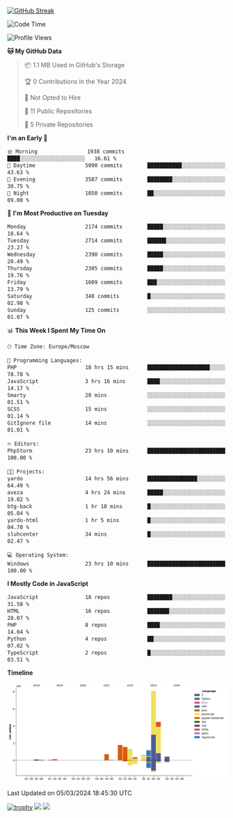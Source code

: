 [![GitHub Streak](https://github-readme-streak-stats.herokuapp.com/?user=yogik10)](https://git.io/streak-stats)
<!--START_SECTION:waka-->
![Code Time](http://img.shields.io/badge/Code%20Time-299%20hrs%2020%20mins-blue)

![Profile Views](http://img.shields.io/badge/Profile%20Views-0-blue)

**🐱 My GitHub Data** 

> 📦 1.1 MB Used in GitHub's Storage 
 > 
> 🏆 0 Contributions in the Year 2024
 > 
> 🚫 Not Opted to Hire
 > 
> 📜 11 Public Repositories 
 > 
> 🔑 5 Private Repositories 
 > 
**I'm an Early 🐤** 

```text
🌞 Morning                1938 commits        ████░░░░░░░░░░░░░░░░░░░░░   16.61 % 
🌆 Daytime                5090 commits        ███████████░░░░░░░░░░░░░░   43.63 % 
🌃 Evening                3587 commits        ████████░░░░░░░░░░░░░░░░░   30.75 % 
🌙 Night                  1050 commits        ██░░░░░░░░░░░░░░░░░░░░░░░   09.00 % 
```
📅 **I'm Most Productive on Tuesday** 

```text
Monday                   2174 commits        █████░░░░░░░░░░░░░░░░░░░░   18.64 % 
Tuesday                  2714 commits        ██████░░░░░░░░░░░░░░░░░░░   23.27 % 
Wednesday                2390 commits        █████░░░░░░░░░░░░░░░░░░░░   20.49 % 
Thursday                 2305 commits        █████░░░░░░░░░░░░░░░░░░░░   19.76 % 
Friday                   1609 commits        ███░░░░░░░░░░░░░░░░░░░░░░   13.79 % 
Saturday                 348 commits         █░░░░░░░░░░░░░░░░░░░░░░░░   02.98 % 
Sunday                   125 commits         ░░░░░░░░░░░░░░░░░░░░░░░░░   01.07 % 
```


📊 **This Week I Spent My Time On** 

```text
🕑︎ Time Zone: Europe/Moscow

💬 Programming Languages: 
PHP                      18 hrs 15 mins      ████████████████████░░░░░   78.78 % 
JavaScript               3 hrs 16 mins       ████░░░░░░░░░░░░░░░░░░░░░   14.17 % 
Smarty                   20 mins             ░░░░░░░░░░░░░░░░░░░░░░░░░   01.51 % 
SCSS                     15 mins             ░░░░░░░░░░░░░░░░░░░░░░░░░   01.14 % 
GitIgnore file           14 mins             ░░░░░░░░░░░░░░░░░░░░░░░░░   01.01 % 

🔥 Editors: 
PhpStorm                 23 hrs 10 mins      █████████████████████████   100.00 % 

🐱‍💻 Projects: 
yardo                    14 hrs 56 mins      ████████████████░░░░░░░░░   64.49 % 
aveza                    4 hrs 24 mins       █████░░░░░░░░░░░░░░░░░░░░   19.02 % 
btg-back                 1 hr 10 mins        █░░░░░░░░░░░░░░░░░░░░░░░░   05.04 % 
yardo-html               1 hr 5 mins         █░░░░░░░░░░░░░░░░░░░░░░░░   04.70 % 
sluhcenter               34 mins             █░░░░░░░░░░░░░░░░░░░░░░░░   02.47 % 

💻 Operating System: 
Windows                  23 hrs 10 mins      █████████████████████████   100.00 % 
```

**I Mostly Code in JavaScript** 

```text
JavaScript               18 repos            ████████░░░░░░░░░░░░░░░░░   31.58 % 
HTML                     16 repos            ███████░░░░░░░░░░░░░░░░░░   28.07 % 
PHP                      8 repos             ████░░░░░░░░░░░░░░░░░░░░░   14.04 % 
Python                   4 repos             ██░░░░░░░░░░░░░░░░░░░░░░░   07.02 % 
TypeScript               2 repos             █░░░░░░░░░░░░░░░░░░░░░░░░   03.51 % 
```



**Timeline**

![Lines of Code chart](https://raw.githubusercontent.com/Yogik10/Yogik10/main/assets/bar_graph.png)


 Last Updated on 05/03/2024 18:45:30 UTC
<!--END_SECTION:waka-->
[![trophy](https://github-profile-trophy.vercel.app/?username=yogik10)](https://github.com/ryo-ma/github-profile-trophy)
![](https://github-profile-summary-cards.vercel.app/api/cards/profile-details?username=yogik10&theme=solarized_dark)
![](https://github-profile-summary-cards.vercel.app/api/cards/most-commit-language?username=yogik10&theme=solarized_dark)


